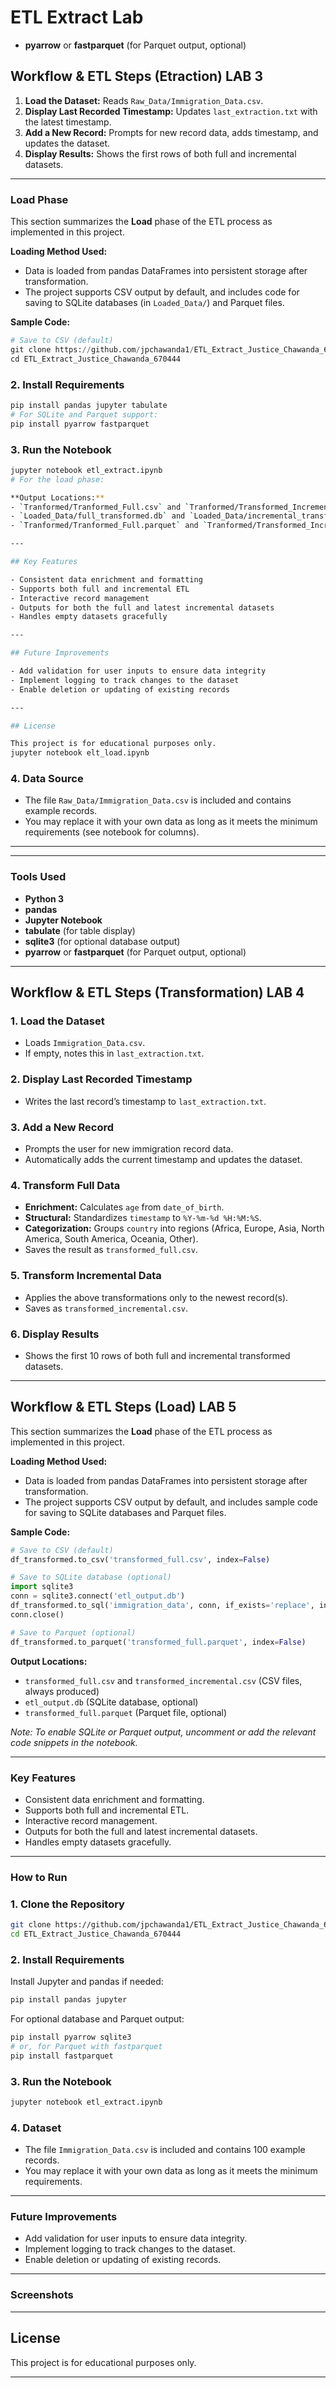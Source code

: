 

# ETL Extract Lab

- **pyarrow** or **fastparquet** (for Parquet output, optional)

## Workflow & ETL Steps (Etraction) LAB 3

1. **Load the Dataset:** Reads `Raw_Data/Immigration_Data.csv`.
2. **Display Last Recorded Timestamp:** Updates `last_extraction.txt` with the latest timestamp.
3. **Add a New Record:** Prompts for new record data, adds timestamp, and updates the dataset.
4. **Display Results:** Shows the first rows of both full and incremental datasets.

---

### Load Phase

This section summarizes the **Load** phase of the ETL process as implemented in this project.

**Loading Method Used:**
- Data is loaded from pandas DataFrames into persistent storage after transformation.
- The project supports CSV output by default, and includes code for saving to SQLite databases (in `Loaded_Data/`) and Parquet files.

**Sample Code:**
```python
# Save to CSV (default)
git clone https://github.com/jpchawanda1/ETL_Extract_Justice_Chawanda_670444.git
cd ETL_Extract_Justice_Chawanda_670444
```

### 2. Install Requirements

```bash
pip install pandas jupyter tabulate
# For SQLite and Parquet support:
pip install pyarrow fastparquet
```

### 3. Run the Notebook

```bash
jupyter notebook etl_extract.ipynb
# For the load phase:

**Output Locations:**
- `Tranformed/Tranformed_Full.csv` and `Tranformed/Transformed_Incremental.csv` (CSV files, always produced)
- `Loaded_Data/full_transformed.db` and `Loaded_Data/incremental_transformed.db` (SQLite databases, recommended)
- `Tranformed/Tranformed_Full.parquet` and `Tranformed/Transformed_Incremental.parquet` (Parquet files, optional)

---

## Key Features

- Consistent data enrichment and formatting
- Supports both full and incremental ETL
- Interactive record management
- Outputs for both the full and latest incremental datasets
- Handles empty datasets gracefully

---

## Future Improvements

- Add validation for user inputs to ensure data integrity
- Implement logging to track changes to the dataset
- Enable deletion or updating of existing records

---

## License

This project is for educational purposes only.
jupyter notebook elt_load.ipynb
```

### 4. Data Source

- The file `Raw_Data/Immigration_Data.csv` is included and contains example records.
- You may replace it with your own data as long as it meets the minimum requirements (see notebook for columns).

---

---

### Tools Used

- **Python 3**
- **pandas**
- **Jupyter Notebook**
- **tabulate** (for table display)
- **sqlite3** (for optional database output)
- **pyarrow** or **fastparquet** (for Parquet output, optional)

---

## Workflow & ETL Steps (Transformation) LAB 4

### 1. Load the Dataset
- Loads `Immigration_Data.csv`.
- If empty, notes this in `last_extraction.txt`.

### 2. Display Last Recorded Timestamp
- Writes the last record’s timestamp to `last_extraction.txt`.

### 3. Add a New Record
- Prompts the user for new immigration record data.
- Automatically adds the current timestamp and updates the dataset.

### 4. Transform Full Data
- **Enrichment:** Calculates `age` from `date_of_birth`.
- **Structural:** Standardizes `timestamp` to `%Y-%m-%d %H:%M:%S`.
- **Categorization:** Groups `country` into regions (Africa, Europe, Asia, North America, South America, Oceania, Other).
- Saves the result as `transformed_full.csv`.

### 5. Transform Incremental Data
- Applies the above transformations only to the newest record(s).
- Saves as `transformed_incremental.csv`.

### 6. Display Results
- Shows the first 10 rows of both full and incremental transformed datasets.

---

## Workflow & ETL Steps (Load) LAB 5

This section summarizes the **Load** phase of the ETL process as implemented in this project.

**Loading Method Used:**  
- Data is loaded from pandas DataFrames into persistent storage after transformation.
- The project supports CSV output by default, and includes sample code for saving to SQLite databases and Parquet files.

**Sample Code:**
```python
# Save to CSV (default)
df_transformed.to_csv('transformed_full.csv', index=False)

# Save to SQLite database (optional)
import sqlite3
conn = sqlite3.connect('etl_output.db')
df_transformed.to_sql('immigration_data', conn, if_exists='replace', index=False)
conn.close()

# Save to Parquet (optional)
df_transformed.to_parquet('transformed_full.parquet', index=False)
```

**Output Locations:**
- `transformed_full.csv` and `transformed_incremental.csv` (CSV files, always produced)
- `etl_output.db` (SQLite database, optional)
- `transformed_full.parquet` (Parquet file, optional)

*Note: To enable SQLite or Parquet output, uncomment or add the relevant code snippets in the notebook.*

---

### Key Features

- Consistent data enrichment and formatting.
- Supports both full and incremental ETL.
- Interactive record management.
- Outputs for both the full and latest incremental datasets.
- Handles empty datasets gracefully.

---

### How to Run

### 1. Clone the Repository

```bash
git clone https://github.com/jpchawanda1/ETL_Extract_Justice_Chawanda_670444.git
cd ETL_Extract_Justice_Chawanda_670444
```

### 2. Install Requirements

Install Jupyter and pandas if needed:

```bash
pip install pandas jupyter
```
For optional database and Parquet output:
```bash
pip install pyarrow sqlite3
# or, for Parquet with fastparquet
pip install fastparquet
```

### 3. Run the Notebook

```bash
jupyter notebook etl_extract.ipynb
```

### 4. Dataset

- The file `Immigration_Data.csv` is included and contains 100 example records.
- You may replace it with your own data as long as it meets the minimum requirements.

---

### Future Improvements

- Add validation for user inputs to ensure data integrity.
- Implement logging to track changes to the dataset.
- Enable deletion or updating of existing records.

---

### Screenshots


---

## License

This project is for educational purposes only.

---